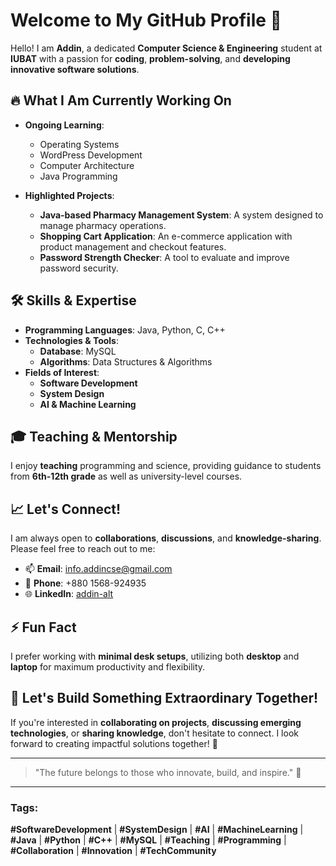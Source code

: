 # Welcome to My GitHub Profile 👋

Hello! I am **Addin**, a dedicated **Computer Science & Engineering** student at **IUBAT** with a passion for **coding**, **problem-solving**, and **developing innovative software solutions**.

## 🔥 What I Am Currently Working On

- **Ongoing Learning**: 
  - Operating Systems
  - WordPress Development
  - Computer Architecture
  - Java Programming

- **Highlighted Projects**:
  - **Java-based Pharmacy Management System**: A system designed to manage pharmacy operations.
  - **Shopping Cart Application**: An e-commerce application with product management and checkout features.
  - **Password Strength Checker**: A tool to evaluate and improve password security.

## 🛠️ Skills & Expertise

- **Programming Languages**: Java, Python, C, C++
- **Technologies & Tools**: 
  - **Database**: MySQL
  - **Algorithms**: Data Structures & Algorithms
- **Fields of Interest**: 
  - **Software Development**
  - **System Design**
  - **AI & Machine Learning**

## 🎓 Teaching & Mentorship

I enjoy **teaching** programming and science, providing guidance to students from **6th-12th grade** as well as university-level courses.

## 📈 Let's Connect!

I am always open to **collaborations**, **discussions**, and **knowledge-sharing**. Please feel free to reach out to me:

- 📫 **Email**: [info.addincse@gmail.com](mailto:info.addincse@gmail.com)
- 📱 **Phone**: +880 1568-924935
- 🌐 **LinkedIn**: [addin-alt](https://www.linkedin.com/in/addin-alt/)

## ⚡ Fun Fact

I prefer working with **minimal desk setups**, utilizing both **desktop** and **laptop** for maximum productivity and flexibility.

## 🚀 Let's Build Something Extraordinary Together!

If you're interested in **collaborating on projects**, **discussing emerging technologies**, or **sharing knowledge**, don't hesitate to connect. I look forward to creating impactful solutions together! 🌟

---

> "The future belongs to those who innovate, build, and inspire." 🚀
  
---

### Tags:
**#SoftwareDevelopment** | **#SystemDesign** | **#AI** | **#MachineLearning** | **#Java** | **#Python** | **#C++** | **#MySQL** | **#Teaching** | **#Programming** | **#Collaboration** | **#Innovation** | **#TechCommunity**

